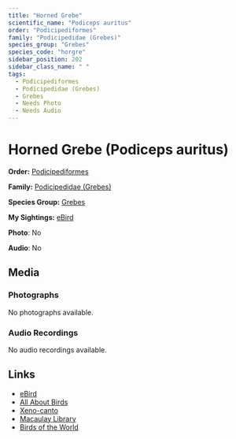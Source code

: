 ```yaml
---
title: "Horned Grebe"
scientific_name: "Podiceps auritus"
order: "Podicipediformes"
family: "Podicipedidae (Grebes)"
species_group: "Grebes"
species_code: "horgre"
sidebar_position: 202
sidebar_class_name: " "
tags: 
  - Podicipediformes
  - Podicipedidae (Grebes)
  - Grebes
  - Needs Photo
  - Needs Audio
---
```


# Horned Grebe (Podiceps auritus)

**Order:** [Podicipediformes](/tags/podicipediformes)

**Family:** [Podicipedidae (Grebes)](/tags/podicipedidae-grebes)

**Species Group:** [Grebes](/tags/grebes)

**My Sightings:** [eBird](https://ebird.org/lifelist?r=world&time=life&spp=horgre)

**Photo**: No 

**Audio**: No

## Media
### Photographs
No photographs available.

### Audio Recordings
No audio recordings available.

## Links
* [eBird](https://ebird.org/species/horgre) 
* [All About Birds](https://www.allaboutbirds.org/guide/horgre) 
* [Xeno-canto](https://www.xeno-canto.org/species/podiceps-auritus) 
* [Macaulay Library](https://search.macaulaylibrary.org/catalog?taxonCode=horgre&sort=rating_rank_desc)
* [Birds of the World](https://birdsoftheworld.org/bow/species/horgre)
